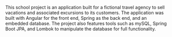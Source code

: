 This school project is an application built for a fictional travel agency to sell vacations and associated excursions to its customers. The application was built with Angular for the front end, Spring as the back end, and an embedded database. The project also features tools such as mySQL, Spring Boot JPA, and Lombok to manipulate the database for full functionality. 
